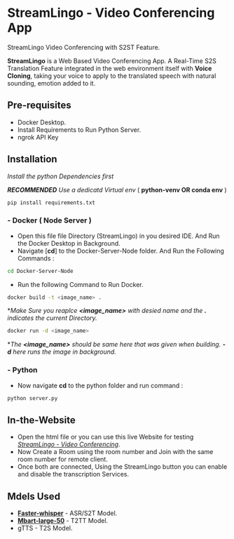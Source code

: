 # StreamLingo - Video Conferencing App

StreamLingo Video Conferencing with S2ST Feature.

**StreamLingo** is a Web Based Video Conferencing App. A Real-Time S2S Translation Feature integrated in the web environment itself with **Voice Cloning**, taking your voice to apply to the translated speech with natural sounding, emotion added to it.

## Pre-requisites
- Docker Desktop.
- Install Requirements to Run Python Server.
- ngrok API Key

## Installation
*Install the python Dependencies first*

***RECOMMENDED** Use a dedicatd Virtual env* ( **python-venv OR conda env** )
```bash
pip install requirements.txt
```

### - Docker ( Node Server ) 

- Open this file file Directory (StreamLingo) in you desired IDE. And Run the Docker Desktop in Background.
- Navigate [**cd**] to the Docker-Server-Node folder. And Run the Following Commands :
```bash
cd Docker-Server-Node
```
- Run the following Command to Run Docker.
```bash
docker build -t <image_name> .
```
**Make Sure you reaplce **<image_name>** with desied name and the **.** indicates the current Directory.*
```bash
docker run -d <image_name>
```
**The **<image_name>** should be same here that was given when building. **-d** here runs the image in background.*

### - Python


- Now navigate **cd** to the python folder and run command :
```bash
python server.py
```

## In-the-Website
- Open the html file or you can use this live Website for testing  [*StreamLingo - Video Conferencing*](https://web-rtc-demo-six.vercel.app/).
- Now Create a Room using the room number and Join with the same room number for remote client.
- Once both are connected, Using the StreamLingo button you can enable and disable the transcription Services.

## Mdels Used
- [**Faster-whisper**](https://github.com/SYSTRAN/faster-whisper.git) - ASR/S2T Model.
- [**Mbart-large-50**](https://huggingface.co/facebook/mbart-large-50) - T2TT Model.
- gTTS - T2S Model.
